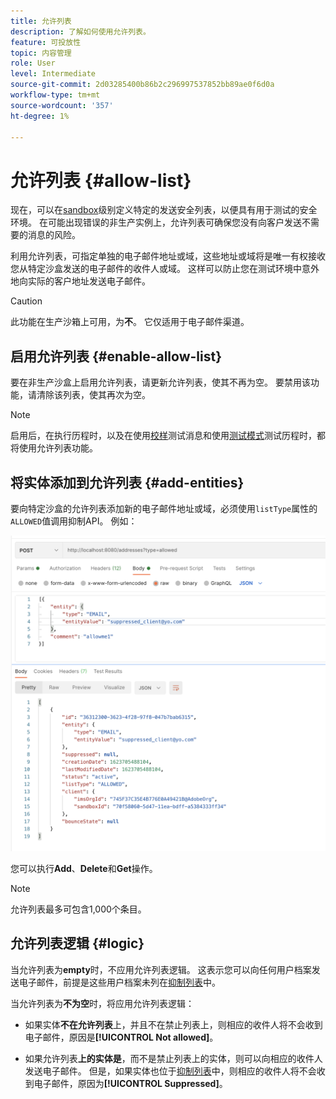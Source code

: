 ```yaml
---
title: 允许列表
description: 了解如何使用允许列表。
feature: 可投放性
topic: 内容管理
role: User
level: Intermediate
source-git-commit: 2d03285400b86b2c296997537852bb89ae0f6d0a
workflow-type: tm+mt
source-wordcount: '357'
ht-degree: 1%

---
```


# 允许列表 {#allow-list}

现在，可以在[sandbox](administration/sandboxes.md)级别定义特定的发送安全列表，以便具有用于测试的安全环境。 在可能出现错误的非生产实例上，允许列表可确保您没有向客户发送不需要的消息的风险。

利用允许列表，可指定单独的电子邮件地址或域，这些地址或域将是唯一有权接收您从特定沙盒发送的电子邮件的收件人或域。 这样可以防止您在测试环境中意外地向实际的客户地址发送电子邮件。


>[!CAUTION]
>
>此功能在生产沙箱上可用，为&#x200B;**不**。 它仅适用于电子邮件渠道。


## 启用允许列表 {#enable-allow-list}

要在非生产沙盒上启用允许列表，请更新允许列表，使其不再为空。 要禁用该功能，请清除该列表，使其再次为空。

<!--
you need to make an Adobe API call.

* Using this API, you can also disable the feature at any time.

* You can update the allowed list before or after enabling the feature.

* The allowed list logic applies when the feature is enabled and if the allowed list is not empty. Learn more in [this section](#logic).

-->
>[!NOTE]
>
>启用后，在执行历程时，以及在使用[校样](preview.md#send-proofs)测试消息和使用[测试模式](building-journeys/testing-the-journey.md)测试历程时，都将使用允许列表功能。

## 将实体添加到允许列表 {#add-entities}

要向特定沙盒的允许列表添加新的电子邮件地址或域，必须使用`listType`属性的`ALLOWED`值调用抑制API。 例如：

![](assets/allow-list-api.png)

您可以执行&#x200B;**Add**、**Delete**&#x200B;和&#x200B;**Get**&#x200B;操作。

>[!NOTE]
>
>允许列表最多可包含1,000个条目。

<!--
Learn more on making Adobe API calls in the [Experience Platform documentation](https://experienceleague.adobe.com/docs/experience-platform/landing/platform-apis/api-guide.html?lang=en).
-->


## 允许列表逻辑 {#logic}

<!-- When the allowed list is [enabled](#enable-allow-list) at the sandbox level using the API call above, the following applies.-->

当允许列表为&#x200B;**empty**&#x200B;时，不应用允许列表逻辑。 这表示您可以向任何用户档案发送电子邮件，前提是这些用户档案未列在[抑制列表](suppression-list.md)中。

当允许列表为&#x200B;**不为空**&#x200B;时，将应用允许列表逻辑：

* 如果实体&#x200B;**不在允许列表**&#x200B;上，并且不在禁止列表上，则相应的收件人将不会收到电子邮件，原因是&#x200B;**[!UICONTROL Not allowed]**。

* 如果允许列表&#x200B;**上的实体是**，而不是禁止列表上的实体，则可以向相应的收件人发送电子邮件。 但是，如果实体也位于[抑制列表](suppression-list.md)中，则相应的收件人将不会收到电子邮件，原因为&#x200B;**[!UICONTROL Suppressed]**。




